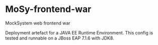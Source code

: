 # MoSy-frontend-war
MockSystem web frontend war

Deployment artefact for a JAVA EE Runtime Environment.
This config is tested and runnable on a JBoss EAP 7.1.6 with JDK8.